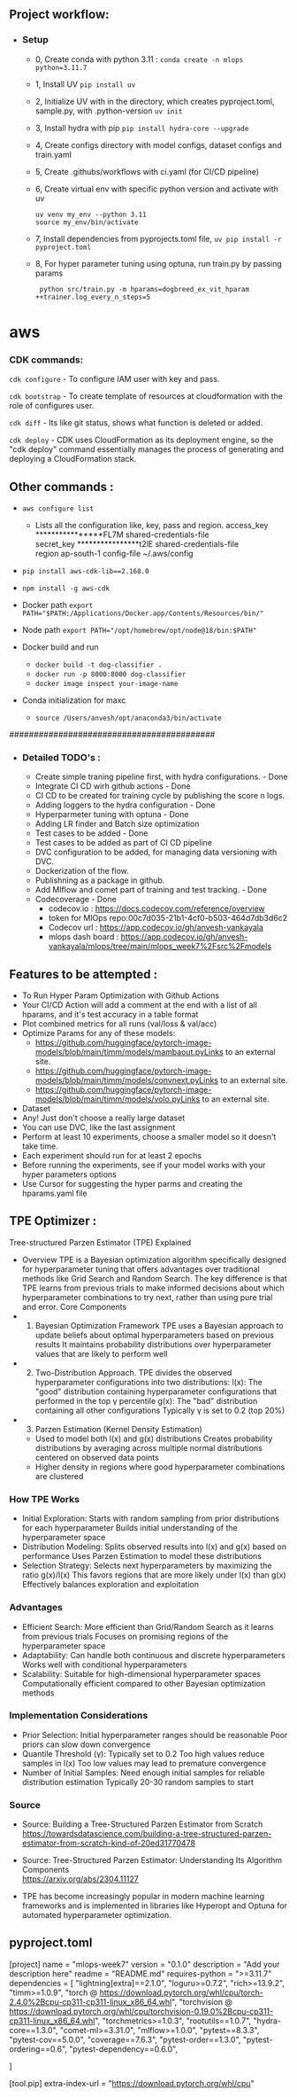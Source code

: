 ## Project workflow:

- ### Setup
    - 0, Create conda with python 3.11 :
        `conda create -n mlops python=3.11.7`
        
    - 1, Install UV
        `pip install uv`
        

    - 2, Initialize UV with in the directory, which creates pyproject.toml, sample.py, with .python-version
        `uv init`
        

    - 3, Install hydra with pip
        `pip install hydra-core --upgrade`

    - 4, Create configs directory with model configs, dataset configs and train.yaml
    - 5, Create .githubs/workflows with ci.yaml (for CI/CD pipeline)
    - 6, Create virtual env with specific python version and activate with uv
        ````
        uv venv my_env --python 3.11
        source my_env/bin/activate
        ````
    - 7, Install dependencies from pyprojects.toml file,
        `uv pip install -r pyproject.toml`

    - 8, For hyper parameter tuning using optuna, run train.py by passing params
        ````
         python src/train.py -m hparams=dogbreed_ex_vit_hparam ++trainer.log_every_n_steps=5
        ````
# aws

### CDK commands:

`cdk configure`
    - To configure IAM user with key and pass.

`cdk bootstrap`
    - To create template of resources at cloudformation with the role of configures user.

`cdk diff`
    - Its like git status, shows what function is deleted or added.

`cdk deploy`
    - CDK uses CloudFormation as its deployment engine, so the "cdk deploy" command essentially manages the process of generating and deploying a CloudFormation stack.

## Other commands :

- `aws configure list`
    - Lists all the configuration like, key, pass and region.
        access_key     ****************FL7M shared-credentials-file    
        secret_key     ****************t2lE shared-credentials-file    
            region               ap-south-1      config-file    ~/.aws/config

- `pip install aws-cdk-lib==2.168.0`
- `npm install -g aws-cdk`
- Docker path
    `export PATH="$PATH:/Applications/Docker.app/Contents/Resources/bin/"`
- Node path
    `export PATH="/opt/homebrew/opt/node@18/bin:$PATH"`
- Docker build and run
    - `docker build -t dog-classifier .`
    - `docker run -p 8000:8000 dog-classifier`
    - `docker image inspect your-image-name`

- Conda initialization for maxc
    - `source /Users/anvesh/opt/anaconda3/bin/activate`


<!-- aws-cdk.core
aws-cdk.aws-lambda
aws-cdk.aws-apigateway -->


##########################################
- ### Detailed TODO's :    
    - Create simple traning pipeline first, with hydra configurations. - Done
    - Integrate CI CD wirh github actions - Done
    - CI CD to be created for training cycle by publishing the score n logs.
    - Adding loggers to the hydra configuration - Done
    - Hyperparmeter tuning with optuna - Done
    - Adding LR finder and Batch size optimization
    - Test cases to be added - Done
    - Test cases to be added as part of CI CD pipeline
    - DVC configuration to be added, for managing data versioning with DVC.
    - Dockerization of the flow.
    - Publishning as a package in github. 
    - Add Mlflow and comet part of training and test tracking. - Done
    - Codecoverage - Done
        - codecov.io :   https://docs.codecov.com/reference/overview
        - token for MlOps repo:00c7d035-21b1-4cf0-b503-464d7db3d6c2
        - Codecov url : https://app.codecov.io/gh/anvesh-vankayala
        - mlops dash board : https://app.codecov.io/gh/anvesh-vankayala/mlops/tree/main/mlops_week7%2Fsrc%2Fmodels 


##  Features to be attempted :
- To Run Hyper Param Optimization with Github Actions
- Your CI/CD Action will add a comment at the end with a list of all hparams, and it's test accuracy in a table format
- Plot combined metrics for all runs (val/loss & val/acc)
- Optimize Params for any of these models:
    - https://github.com/huggingface/pytorch-image-models/blob/main/timm/models/mambaout.pyLinks to an external site.
    - https://github.com/huggingface/pytorch-image-models/blob/main/timm/models/convnext.pyLinks to an external site.
    - https://github.com/huggingface/pytorch-image-models/blob/main/timm/models/volo.pyLinks to an external site.
- Dataset
- Any! Just don't choose a really large dataset
- You can use DVC, like the last assignment
- Perform at least 10 experiments, choose a smaller model so it doesn't take time.
- Each experiment should run for at least 2 epochs
- Before running the experiments, see if your model works with your hyper parameters options
- Use Cursor for suggesting the hyper parms and creating the hparams.yaml file



## TPE Optimizer :

Tree-structured Parzen Estimator (TPE) Explained
- Overview
    TPE is a Bayesian optimization algorithm specifically designed for hyperparameter tuning that offers advantages over traditional methods like Grid Search and Random Search. The key difference is that TPE learns from previous trials to make informed decisions about which hyperparameter combinations to try next, rather than using pure trial and error.
    Core Components
- 1. Bayesian Optimization Framework
    TPE uses a Bayesian approach to update beliefs about optimal hyperparameters based on previous results
    It maintains probability distributions over hyperparameter values that are likely to perform well
- 2. Two-Distribution Approach.
    TPE divides the observed hyperparameter configurations into two distributions:
    l(x): The "good" distribution containing hyperparameter configurations that performed in the top γ percentile
    g(x): The "bad" distribution containing all other configurations
    Typically γ is set to 0.2 (top 20%)
- 3. Parzen Estimation (Kernel Density Estimation)
    - Used to model both l(x) and g(x) distributions
      Creates probability distributions by averaging across multiple normal distributions centered on observed data points
    - Higher density in regions where good hyperparameter combinations are clustered
### How TPE Works
- Initial Exploration:
    Starts with random sampling from prior distributions for each hyperparameter
    Builds initial understanding of the hyperparameter space
- Distribution Modeling:
    Splits observed results into l(x) and g(x) based on performance
    Uses Parzen Estimation to model these distributions
- Selection Strategy:
    Selects next hyperparameters by maximizing the ratio g(x)/l(x)
    This favors regions that are more likely under l(x) than g(x)
    Effectively balances exploration and exploitation

### Advantages
- Efficient Search:
    More efficient than Grid/Random Search as it learns from previous trials
    Focuses on promising regions of the hyperparameter space
- Adaptability:
    Can handle both continuous and discrete hyperparameters
    Works well with conditional hyperparameters
- Scalability:
    Suitable for high-dimensional hyperparameter spaces
    Computationally efficient compared to other Bayesian optimization methods

### Implementation Considerations
- Prior Selection:
    Initial hyperparameter ranges should be reasonable
    Poor priors can slow down convergence
- Quantile Threshold (γ):
    Typically set to 0.2
    Too high values reduce samples in l(x)
    Too low values may lead to premature convergence
- Number of Initial Samples:
    Need enough initial samples for reliable distribution estimation
    Typically 20-30 random samples to start
### Source
- Source: Building a Tree-Structured Parzen Estimator from Scratch
          https://towardsdatascience.com/building-a-tree-structured-parzen-estimator-from-scratch-kind-of-20ed31770478
- Source: Tree-Structured Parzen Estimator: Understanding Its Algorithm Components\
          https://arxiv.org/abs/2304.11127  

- TPE has become increasingly popular in modern machine learning frameworks and is implemented in libraries like Hyperopt and Optuna for automated hyperparameter optimization.




## pyproject.toml

[project]
name = "mlops-week7"
version = "0.1.0"
description = "Add your description here"
readme = "README.md"
requires-python = ">=3.11.7"
dependencies = [
    "lightning[extra]==2.1.0",
    "loguru>=0.7.2",
    "rich>=13.9.2",
    "timm>=1.0.9",
    "torch @ https://download.pytorch.org/whl/cpu/torch-2.4.0%2Bcpu-cp311-cp311-linux_x86_64.whl",
    "torchvision @ https://download.pytorch.org/whl/cpu/torchvision-0.19.0%2Bcpu-cp311-cp311-linux_x86_64.whl",
    "torchmetrics>=1.0.3",
    "rootutils==1.0.7",
    "hydra-core==1.3.0",
    "comet-ml>=3.31.0",
    "mlflow>=1.0.0",
    "pytest==8.3.3",
    "pytest-cov==5.0.0",
    "coverage==7.6.3",
    "pytest-order==1.3.0",
    "pytest-ordering==0.6",
    "pytest-dependency==0.6.0",

]

[tool.pip]
extra-index-url = "https://download.pytorch.org/whl/cpu"